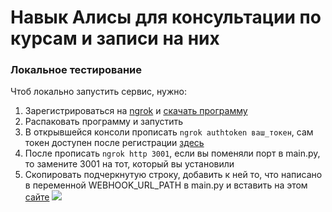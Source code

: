 # Навык Алисы для консультации по курсам и записи на них

### Локальное тестирование
Чтоб локально запустить сервис, нужно:
1. Зарегистрироваться на [ngrok](https://ngrok.com/) и [скачать программу](https://bin.equinox.io/c/4VmDzA7iaHb/ngrok-stable-windows-amd64.zip)
2. Распаковать программу и запустить
3. В открывшейся консоли прописать `ngrok authtoken ваш_токен`, сам токен доступен после регистрации [здесь](https://dashboard.ngrok.com/get-started/your-authtoken)
4. После прописать `ngrok http 3001`, если вы поменяли порт в main.py, то замените 3001 на тот, который вы установили
5. Скопировать подчеркнутую строку, добавить к ней то, что написано в переменной WEBHOOK_URL_PATH в main.py и вставить на этом [сайте](https://station.aimylogic.com/) <img src="https://user-images.githubusercontent.com/68995714/161825601-465bd266-1f27-4e81-a1c8-d33175a6a956.png">
